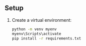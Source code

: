 ## Setup

1. Create a virtual environment:
   ```bash
   python -m venv myenv
   myenv\Scripts\activate
   pip install -r requirements.txt
   ```
